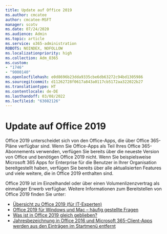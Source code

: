 ```yaml
---
title: Update auf Office 2019
ms.author: cmcatee
author: cmcatee-MSFT
manager: scotv
ms.date: 07/24/2020
ms.audience: Admin
ms.topic: article
ms.service: o365-administration
ROBOTS: NOINDEX, NOFOLLOW
ms.localizationpriority: high
ms.collection: Adm_O365
ms.custom:
- "1746"
- "9000140"
ms.openlocfilehash: e0d8696b23dda9335cbe6db63272c94bd1305986
ms.sourcegitcommit: d11262728f0617a843a0117cb5172aa322022b27
ms.translationtype: HT
ms.contentlocale: de-DE
ms.lasthandoff: 03/08/2022
ms.locfileid: "63082126"
---
```

# <a name="update-to-office-2019"></a>Update auf Office 2019

Office 2019 unterscheidet sich von den Office-Apps, die über Office 365-Pläne verfügbar sind. Wenn Sie Office-Apps als Teil Ihres Office 365-Abonnements verwenden, verfügen Sie bereits über die neueste Version von Office und benötigen Office 2019 nicht. Wenn Sie beispielsweise Microsoft 365 Apps for Enterprise für die Benutzer in Ihrer Organisation bereitgestellt haben, verfügen Sie bereits über alle aktualisierten Features und viele weitere, die in Office 2019 enthalten sind.

Office 2019 ist im Einzelhandel oder über einen Volumenlizenzvertrag als einmaliger Erwerb verfügbar. Weitere Informationen zum Bereitstellen von Office 2019 finden Sie unter:  

- [Übersicht zu Office 2019 (für IT-Experten)](https://docs.microsoft.com/deployoffice/office2019/overview)  
- [Office 2019 für Windows und Mac – häufig gestellte Fragen](https://support.microsoft.com/help/4133312)  
- [Was ist in Office 2019 gleich geblieben?](https://docs.microsoft.com/deployoffice/office2019/overview#whats-stayed-the-same-in-office-2019)  
- [Jahresbezeichnung in Office 2016 und Microsoft 365-Client-Apps werden aus den Einträgen im Startmenü entfernt](https://support.office.com/article/8fe5e052-76d2-49de-af30-2e84ed3da907?wt.mc_id=Alchemy_ClientDIA)